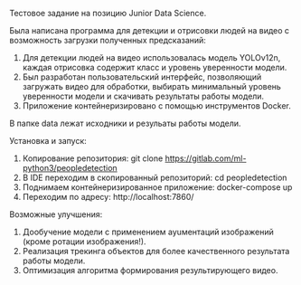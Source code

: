 Тестовое задание на позицию Junior Data Science.

Была написана программа для детекции и отрисовки людей на видео с возможность загрузки полученных предсказаний:
1. Для детекции людей на видео использовалась модель YOLOv12n, каждая отрисовка содержит класс и уровень уверенности модели.
2. Был разработан пользовательский интерфейс, позволяющий загружать видео для обработки, выбирать минимальный уровень уверенности
модели и скачивать результаты работы модели.
3. Приложение контейнеризировано с помощью инструментов Docker.

В папке data лежат исходники и резульаты работы модели.

Установка и запуск:
1. Копирование репозитория: git clone https://gitlab.com/ml-python3/peopledetection
2. В IDE переходим в скопированный репозиторий: cd peopledetection
3. Поднимаем контейнеризированное приложение: docker-compose up
4. Переходим по адресу: http://localhost:7860/

Возможные улучшения:
1. Дообучение модели с применением ауuментаций изображений (кроме ротации изображения!).
2. Реализация трекинга объектов для более качественного результата работы модели.
3. Оптимизация алгоритма формирования результирующего видео.
